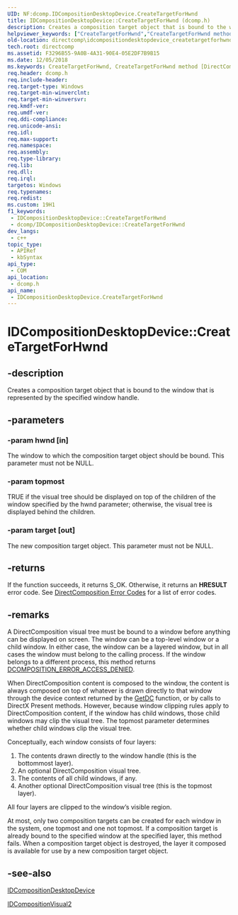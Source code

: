 ```yaml
---
UID: NF:dcomp.IDCompositionDesktopDevice.CreateTargetForHwnd
title: IDCompositionDesktopDevice::CreateTargetForHwnd (dcomp.h)
description: Creates a composition target object that is bound to the window that is represented by the specified window handle.
helpviewer_keywords: ["CreateTargetForHwnd","CreateTargetForHwnd method [DirectComposition]","CreateTargetForHwnd method [DirectComposition]","IDCompositionDesktopDevice interface","IDCompositionDesktopDevice interface [DirectComposition]","CreateTargetForHwnd method","IDCompositionDesktopDevice.CreateTargetForHwnd","IDCompositionDesktopDevice::CreateTargetForHwnd","dcomp/IDCompositionDesktopDevice::CreateTargetForHwnd","directcomp.idcompositiondesktopdevice_createtargetforhwnd"]
old-location: directcomp\idcompositiondesktopdevice_createtargetforhwnd.htm
tech.root: directcomp
ms.assetid: F3296B55-9A0B-4A31-90E4-05E2DF7B9B15
ms.date: 12/05/2018
ms.keywords: CreateTargetForHwnd, CreateTargetForHwnd method [DirectComposition], CreateTargetForHwnd method [DirectComposition],IDCompositionDesktopDevice interface, IDCompositionDesktopDevice interface [DirectComposition],CreateTargetForHwnd method, IDCompositionDesktopDevice.CreateTargetForHwnd, IDCompositionDesktopDevice::CreateTargetForHwnd, dcomp/IDCompositionDesktopDevice::CreateTargetForHwnd, directcomp.idcompositiondesktopdevice_createtargetforhwnd
req.header: dcomp.h
req.include-header: 
req.target-type: Windows
req.target-min-winverclnt: 
req.target-min-winversvr: 
req.kmdf-ver: 
req.umdf-ver: 
req.ddi-compliance: 
req.unicode-ansi: 
req.idl: 
req.max-support: 
req.namespace: 
req.assembly: 
req.type-library: 
req.lib: 
req.dll: 
req.irql: 
targetos: Windows
req.typenames: 
req.redist: 
ms.custom: 19H1
f1_keywords:
 - IDCompositionDesktopDevice::CreateTargetForHwnd
 - dcomp/IDCompositionDesktopDevice::CreateTargetForHwnd
dev_langs:
 - c++
topic_type:
 - APIRef
 - kbSyntax
api_type:
 - COM
api_location:
 - dcomp.h
api_name:
 - IDCompositionDesktopDevice.CreateTargetForHwnd
---
```


# IDCompositionDesktopDevice::CreateTargetForHwnd


## -description

Creates a composition target object that is bound to the window that is represented by the specified window handle.

## -parameters

### -param hwnd [in]

The window to which the composition target object should be bound. This parameter must not be NULL.

### -param topmost

TRUE if the visual tree should be displayed on top of the children of the window specified by the hwnd parameter; otherwise, the visual tree is displayed behind the children.

### -param target [out]

The new composition target object. This parameter must not be NULL.

## -returns

If the function succeeds, it returns S_OK. Otherwise, it returns an <b>HRESULT</b> error code. See <a href="https://docs.microsoft.com/windows/desktop/directcomp/directcomposition-error-codes">DirectComposition Error Codes</a>  for a list of error codes.

## -remarks

A DirectComposition visual tree must be bound to a window before anything can be displayed on screen. The window can be a top-level window or a child window. In either case, the window can be a layered window, but in all cases the window must belong to the calling process. If the window belongs to a different process, this method returns <a href="https://docs.microsoft.com/windows/desktop/directcomp/directcomposition-error-codes">DCOMPOSITION_ERROR_ACCESS_DENIED</a>.

When DirectComposition content is composed to the window, the content is always composed on top of whatever is drawn directly to that window through the device context returned by the <a href="https://docs.microsoft.com/windows/desktop/api/winuser/nf-winuser-getdc">GetDC</a> function, or by calls to DirectX Present methods. However, because window clipping rules apply to DirectComposition content, if the window has child windows, those child windows may clip the visual tree. The topmost parameter determines whether child windows clip the visual tree.

Conceptually, each window consists of four layers:

<ol>
<li>The contents drawn directly to the window handle (this is the bottommost layer).</li>
<li>An optional DirectComposition visual tree.</li>
<li>The contents of all child windows, if any.</li>
<li>Another optional DirectComposition visual tree (this is the topmost layer).</li>
</ol>
All four layers are clipped to the window’s visible region.

At most, only two composition targets can be created for each window in the system, one topmost and one not topmost. If a composition target is already bound to the specified window at the specified layer, this method fails. When a composition target object is destroyed, the layer it composed is available for use by a new composition target object.

## -see-also

<a href="https://docs.microsoft.com/windows/desktop/api/dcomp/nn-dcomp-idcompositiondesktopdevice">IDCompositionDesktopDevice</a>



<a href="https://docs.microsoft.com/windows/desktop/api/dcomp/nn-dcomp-idcompositionvisual2">IDCompositionVisual2</a>

